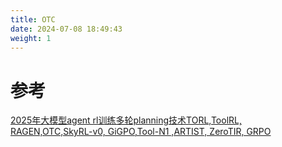 ```yaml
---
title: OTC
date: 2024-07-08 18:49:43
weight: 1
---
```



#  参考
[2025年大模型agent rl训练多轮planning技术TORL,ToolRL, RAGEN,OTC,SkyRL-v0, GiGPO,Tool-N1 ,ARTIST, ZeroTIR, GRPO](https://zhuanlan.zhihu.com/p/1902381952998281700)
